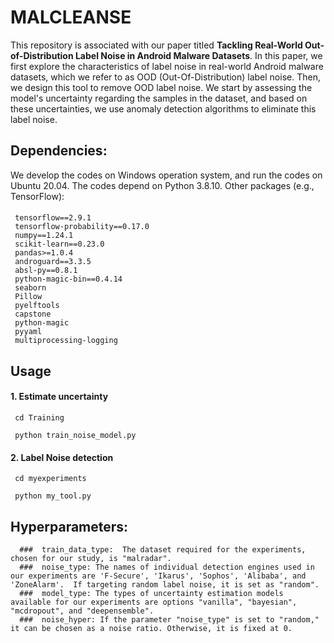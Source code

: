 # MALCLEANSE


This repository is associated with our paper titled **Tackling Real-World Out-of-Distribution Label Noise in Android Malware Datasets**.
In this paper, we first explore the characteristics of label noise in real-world Android malware datasets, which we refer to as OOD (Out-Of-Distribution) label noise. Then, we design this tool to remove OOD label noise. We start by assessing the model's uncertainty regarding the samples in the dataset, and based on these uncertainties, we use anomaly detection algorithms to eliminate this label noise.

## Dependencies:
We develop the codes on Windows operation system, and run the codes on Ubuntu 20.04. The codes depend on Python 3.8.10. Other packages (e.g., TensorFlow):
#### 
     tensorflow==2.9.1
     tensorflow-probability==0.17.0
     numpy==1.24.1
     scikit-learn==0.23.0
     pandas>=1.0.4
     androguard==3.3.5
     absl-py==0.8.1
     python-magic-bin==0.4.14
     seaborn
     Pillow
     pyelftools
     capstone
     python-magic
     pyyaml
     multiprocessing-logging

##  Usage
#### 1. Estimate uncertainty
     cd Training 

     python train_noise_model.py 


#### 2. Label Noise detection
     cd myexperiments

     python my_tool.py 

## Hyperparameters:
      
      ###  train_data_type:  The dataset required for the experiments, chosen for our study, is "malradar".
      ###  noise_type: The names of individual detection engines used in our experiments are 'F-Secure', 'Ikarus', 'Sophos', 'Alibaba', and 'ZoneAlarm'.  If targeting random label noise, it is set as "random".
      ###  model_type: The types of uncertainty estimation models available for our experiments are options "vanilla", "bayesian", "mcdropout", and "deepensemble".
      ###  noise_hyper: If the parameter "noise_type" is set to "random," it can be chosen as a noise ratio. Otherwise, it is fixed at 0.
